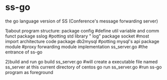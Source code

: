 # ss-go
the go language version of SS (Conference's message forwarding server)


1)about    program structure:
package config  #define  util  variable and comm funct
package sslog   #potting   std library " log"
package socket  #most import architecture code
package  db2mysql #potting mysql's api 
package module #proxy forwarding module implementation 
ss_server.go  #the entrance of ss-go

2)build and run
go build ss_server.go #will create a  executable file named ss_server  at this current directory of centos
go run ss_server.go #run ss-go program as foreground

